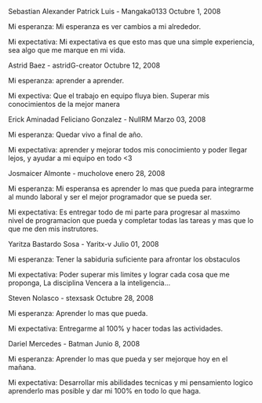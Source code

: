 
Sebastian Alexander Patrick Luis - Mangaka0133
Octubre 1, 2008

Mi esperanza:
Mi esperanza es ver cambios a mi alrededor.

Mi expectativa:
Mi expectativa es que esto mas que una simple experiencia, sea algo que me marque en mi vida.

Astrid Baez - astridG-creator
Octubre 12, 2008

Mi esperanza: 
aprender a aprender.

Mi expectiva: 
Que el trabajo en equipo fluya bien. 
Superar mis conocimientos de la mejor manera


Erick Aminadad Feliciano Gonzalez - NullRM
Marzo 03, 2008

Mi esperanza:
Quedar vivo a final de año.

Mi expectativa:
aprender y mejorar todos mis conocimiento y poder llegar lejos, y ayudar a mi equipo en todo <3

Josmaicer Almonte - mucholove
enero 28, 2008

Mi esperanza:
Mi esperansa es aprender lo mas que pueda para integrarme al mundo laboral y ser el mejor programador que se pueda ser.

Mi expectativa:
Es entregar todo de mi parte para progresar al masximo nivel de programacion que pueda y completar todas las tareas y mas que lo que me den mis instrutores. 



Yaritza Bastardo Sosa - Yaritx-v
Julio 01, 2008

Mi esperanza:
Tener la sabiduria suficiente para afrontar los obstaculos 

Mi expectativa:
Poder superar mis limites y lograr cada cosa que me proponga, La disciplina Vencera a la inteligencia...

Steven Nolasco - stexsask
Octubre 28, 2008

Mi esperanza:
Aprender lo mas que pueda.

Mi expectativa:
Entregarme al 100% y hacer todas las actividades.

Dariel Mercedes - Batman
Junio 8, 2008

Mi esperanza:
Aprender lo mas que pueda y ser mejorque hoy en el mañana.

Mi expectativa:
Desarrollar mis abilidades tecnicas y mi pensamiento logico aprenderlo mas posible y dar mi 100% en todo lo que haga.
